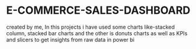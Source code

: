 # E-COMMERCE-SALES-DASHBOARD
created by me,
In this projects i have used some charts like-stacked column,
stacked bar charts and the other is donuts charts as well as 
KPIs and slicers to get insights from raw data in power bi
